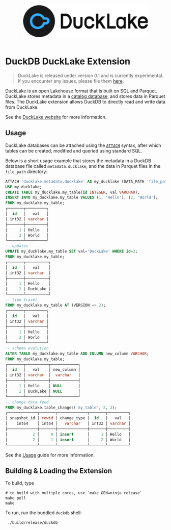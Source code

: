 <div align="center">
  <picture>
    <source media="(prefers-color-scheme: light)" srcset="../logo/DuckLake_Logo-horizontal.svg">
    <source media="(prefers-color-scheme: dark)" srcset="../logo/DuckLake_Logo-horizontal.svg">
    <img alt="DuckLake logo" src="../logo/DuckLake_Logo-horizontal.svg" height="100">
  </picture>
</div>
<br>

# DuckDB DuckLake Extension

> DuckLake is released under version 0.1 and is currently experimental. If you encounter any issues, please file them [here](https://github.com/duckdb/ducklake/issues).

DuckLake is an open Lakehouse format that is built on SQL and Parquet. DuckLake stores metadata in a [catalog database](https://ducklake.select/docs/stable/duckdb/usage/choosing_a_catalog_database), and stores data in Parquet files. The DuckLake extension allows DuckDB to directly read and write data from DuckLake.

See the [DuckLake website](https://ducklake.select) for more information.

## Usage

DuckLake databases can be attached using the  [`ATTACH`](https://duckdb.org/docs/stable/sql/statements/attach.html) syntax, after which tables can be created, modified and queried using standard SQL.

Below is a short usage example that stores the metadata in a DuckDB database file called `metadata.ducklake`, and the data in Parquet files in the `file_path` directory:

```sql
ATTACH 'ducklake:metadata.ducklake' AS my_ducklake (DATA_PATH 'file_path/');
USE my_ducklake;
CREATE TABLE my_ducklake.my_table(id INTEGER, val VARCHAR);
INSERT INTO my_ducklake.my_table VALUES (1, 'Hello'), (2, 'World');
FROM my_ducklake.my_table;
┌───────┬─────────┐
│  id   │   val   │
│ int32 │ varchar │
├───────┼─────────┤
│     1 │ Hello   │
│     2 │ World   │
└───────┴─────────┘
-- updates
UPDATE my_ducklake.my_table SET val='DuckLake' WHERE id=2;
FROM my_ducklake.my_table;
┌───────┬──────────┐
│  id   │   val    │
│ int32 │ varchar  │
├───────┼──────────┤
│     1 │ Hello    │
│     2 │ DuckLake │
└───────┴──────────┘
-- time travel
FROM my_ducklake.my_table AT (VERSION => 2);
┌───────┬─────────┐
│  id   │   val   │
│ int32 │ varchar │
├───────┼─────────┤
│     1 │ Hello   │
│     2 │ World   │
└───────┴─────────┘
-- schema evolution
ALTER TABLE my_ducklake.my_table ADD COLUMN new_column VARCHAR;
FROM my_ducklake.my_table;
┌───────┬──────────┬────────────┐
│  id   │   val    │ new_column │
│ int32 │ varchar  │  varchar   │
├───────┼──────────┼────────────┤
│     1 │ Hello    │ NULL       │
│     2 │ DuckLake │ NULL       │
└───────┴──────────┴────────────┘
-- change data feed
FROM my_ducklake.table_changes('my_table', 2, 2);
┌─────────────┬───────┬─────────────┬───────┬─────────┐
│ snapshot_id │ rowid │ change_type │  id   │   val   │
│    int64    │ int64 │   varchar   │ int32 │ varchar │
├─────────────┼───────┼─────────────┼───────┼─────────┤
│           2 │     0 │ insert      │     1 │ Hello   │
│           2 │     1 │ insert      │     2 │ World   │
└─────────────┴───────┴─────────────┴───────┴─────────┘
```

See the [Usage](https://ducklake.select/docs/stable/duckdb/introduction) guide for more information.

## Building & Loading the Extension

To build, type
```
# to build with multiple cores, use `make GEN=ninja release`
make pull
make
```

To run, run the bundled `duckdb` shell:
```
 ./build/release/duckdb
```
